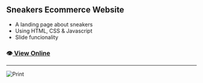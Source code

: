 ## Sneakers Ecommerce Website

- A landing page about sneakers
- Using HTML, CSS & Javascript
- Slide funcionality

### 👁️[ View Online](https://frontiago.github.io/sneakers-ecommerce/)

---

![Print](./images/print-site.png)